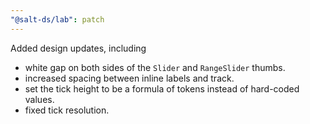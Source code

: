 ```yaml
---
"@salt-ds/lab": patch
---
```


Added design updates, including

- white gap on both sides of the `Slider` and `RangeSlider` thumbs.
- increased spacing between inline labels and track.
- set the tick height to be a formula of tokens instead of hard-coded values.
- fixed tick resolution.
